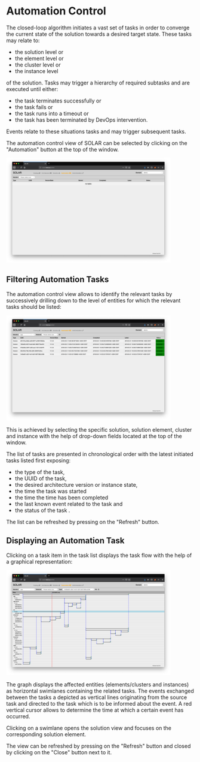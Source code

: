 Automation Control
==================

The closed-loop algorithm initiates a vast set of tasks in order to converge the current state of the solution towards a desired target state. These tasks may relate to:

* the solution level or
* the element level or
* the cluster level or
* the instance level

of the solution. Tasks may trigger a hierarchy of required subtasks and are executed until either:

* the task terminates successfully or
* the task fails or
* the task runs into a timeout or
* the task has been terminated by DevOps intervention.

Events relate to these situations tasks and may trigger subsequent tasks.

The automation control view of SOLAR can be selected by clicking on the "Automation" button at the top of the window.

<img src="./assets/images/solar/automation-1.png" alt="Automtion Control" width="440"/>

Filtering Automation Tasks
--------------------------

The automation control view allows to identify the relevant tasks by successively drilling down to the level of entities for which the relevant tasks should be listed:

<img src="./assets/images/solar/automation-2.png" alt="Filtering Tasks" width="440"/>

This is achieved by selecting the specific solution, solution element, cluster and instance with the help of drop-down fields located at the top of the window.

The list of tasks are presented in chronological order with the latest initiated tasks listed first exposing:

* the type of the task,
* the UUID of the task,
* the desired architecture version or instance state,
* the time the task was started
* the time the time has been completed
* the last known event related to the task and
* the status of the task .

The list can be refreshed by pressing on the "Refresh" button.

Displaying an Automation Task
-----------------------------

Clicking on a task item in the task list displays the task flow with the help of a graphical representation:

<img src="./assets/images/solar/automation-3.png" alt="Task Flow" width="440"/>

The graph displays the affected entities (elements/clusters and instances) as horizontal swimlanes containing the related tasks. The events exchanged between the tasks a depicted as vertical lines originating from the source task and directed to the task which is to be informed about the event. A red vertical cursor allows to determine the time at which a certain event has occurred.

Clicking on a swimlane opens the solution view and focuses on the corresponding solution element.


The view can be refreshed by pressing on the "Refresh" button and closed by clicking on the "Close" button next to it.
